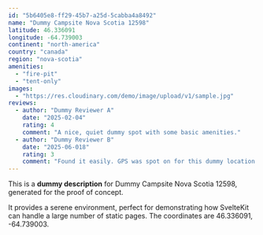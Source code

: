 ```yaml
---
id: "5b6405e8-ff29-45b7-a25d-5cabba4a8492"
name: "Dummy Campsite Nova Scotia 12598"
latitude: 46.336091
longitude: -64.739003
continent: "north-america"
country: "canada"
region: "nova-scotia"
amenities:
  - "fire-pit"
  - "tent-only"
images:
  - "https://res.cloudinary.com/demo/image/upload/v1/sample.jpg"
reviews:
  - author: "Dummy Reviewer A"
    date: "2025-02-04"
    rating: 4
    comment: "A nice, quiet dummy spot with some basic amenities."
  - author: "Dummy Reviewer B"
    date: "2025-06-018"
    rating: 3
    comment: "Found it easily. GPS was spot on for this dummy location."
---
```


This is a **dummy description** for Dummy Campsite Nova Scotia 12598, generated for the proof of concept.

It provides a serene environment, perfect for demonstrating how SvelteKit can handle a large number of static pages. The coordinates are 46.336091, -64.739003.
